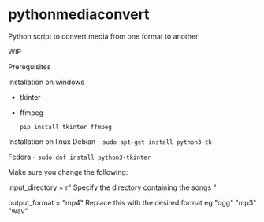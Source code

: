 # pythonmediaconvert
Python script to convert media from one format to another


WIP 

Prerequisites 

Installation on windows
- tkinter
- ffmpeg

  ```pip install tkinter ffmpeg```

Installation on linux 
Debian - ```sudo apt-get install python3-tk```

Fedora - ```sudo dnf install python3-tkinter```




Make sure you change the following: 

input_directory = r" Specify the directory containing the songs "

output_format = "mp4"  Replace this with the desired format eg "ogg" "mp3" "wav"
